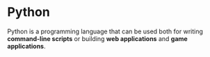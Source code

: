 # Python

Python is a programming language that can be used both for writing **command-line scripts** or building **web applications** and **game applications**.